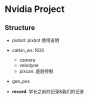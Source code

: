 # Nvidia Project

## Structure

- pixbot: pixbot 使用说明
- catkin_ws: ROS
    - camera
    - velodyne
    - pixcan: 底层控制
- geo_pos

- **record**: 学长之前的记录&我们的记录